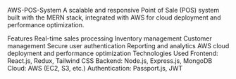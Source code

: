 AWS-POS-System
A scalable and responsive Point of Sale (POS) system built with the MERN stack, integrated with AWS for cloud deployment and performance optimization.

Features
Real-time sales processing
Inventory management
Customer management
Secure user authentication
Reporting and analytics
AWS cloud deployment and performance optimization
Technologies Used
Frontend: React.js, Redux, Tailwind CSS
Backend: Node.js, Express.js, MongoDB
Cloud: AWS (EC2, S3, etc.)
Authentication: Passport.js, JWT